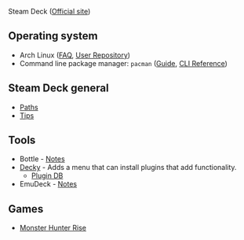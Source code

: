 
Steam Deck ([Official site](https://store.steampowered.com/steamdeck))

## Operating system

- Arch Linux ([FAQ](https://wiki.archlinux.org/title/Frequently_asked_questions), [User Repository](https://aur.archlinux.org/))
- Command line package manager: `pacman` ([Guide](https://wiki.archlinux.org/title/pacman), [CLI Reference](https://archlinux.org/pacman/pacman.8.html))

## Steam Deck general

- [Paths](/steam-deck/paths.md)
- [Tips](/steam-deck/tips.md)

## Tools

- Bottle - [Notes](/tools/Bottle.md)
- [Decky](https://github.com/SteamDeckHomebrew/decky-loader) - Adds a menu that can install plugins that add functionality.
  - [Plugin DB](https://github.com/SteamDeckHomebrew/decky-plugin-database)
- EmuDeck - [Notes](tools/EmuDeck.md)

## Games

- [Monster Hunter Rise](/games/Monster-Hunter-Rise.md)

